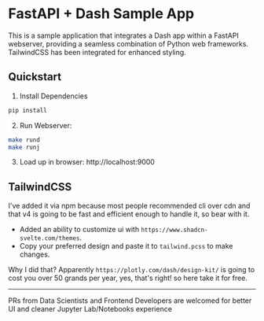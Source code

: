 # FastAPI + Dash Sample App
This is a sample application that integrates a Dash app within a FastAPI webserver, providing a seamless combination of Python web frameworks. TailwindCSS has been integrated for enhanced styling.

## Quickstart

1. Install Dependencies
```bash
pip install
```
2. Run Webserver:
```bash
make rund
make runj
```
3. Load up in browser: http://localhost:9000

## TailwindCSS

I've added it via npm because most people recommended cli over cdn and that v4 is going to be fast and efficient enough to handle it, so bear with it.
* Added an ability to customize ui with `https://www.shadcn-svelte.com/themes`.
* Copy your preferred design and paste it to `tailwind.pcss` to make changes.

Why I did that? Apparently `https://plotly.com/dash/design-kit/` is going to cost you over 50 grands per year, yes, that's right! so here take it for free.

---

PRs from Data Scientists and Frontend Developers are welcomed for better UI and cleaner Jupyter Lab/Notebooks experience 
